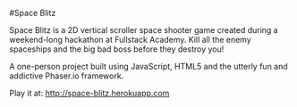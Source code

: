 #Space Blitz

Space Blitz is a 2D vertical scroller space shooter game created during a weekend-long hackathon at Fullstack Academy. Kill all the enemy spaceships and the big bad boss before they destroy you!

A one-person project built using JavaScript, HTML5 and the utterly fun and addictive Phaser.io framework. 

Play it at: http://space-blitz.herokuapp.com
